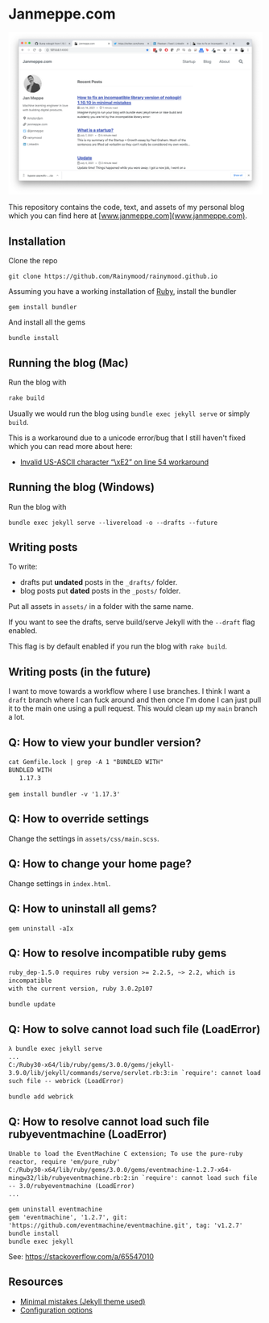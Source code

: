 # Janmeppe.com

![](./assets/screenshots/2021-07-14.png)

This repository contains the code, text, and assets of my personal blog which
you can find here at [www.janmeppe.com](www.janmeppe.com). 

## Installation

Clone the repo

```
git clone https://github.com/Rainymood/rainymood.github.io
```

Assuming you have a working installation of [Ruby](https://www.ruby-lang.org/en/downloads/), install the bundler

```
gem install bundler
```

And install all the gems

```
bundle install
```

## Running the blog (Mac)

Run the blog with

```ruby
rake build
```

Usually we would run the blog using `bundle exec jekyll serve` or simply `build`.

This is a workaround due to a unicode error/bug that I still haven't fixed which you can read more about here:

* [Invalid US-ASCII character “\xE2” on line 54 workaround](https://www.janmeppe.com/blog/invalid-US-ASCII-character/)

## Running the blog (Windows)

Run the blog with 

```
bundle exec jekyll serve --livereload -o --drafts --future
```
## Writing posts

To write: 

* drafts put **undated** posts in the `_drafts/` folder.
* blog posts put **dated** posts in the `_posts/` folder. 

Put all assets in `assets/` in a folder with the same name. 

If you want to see the drafts, serve build/serve Jekyll with the `--draft` flag enabled. 

This flag is by default enabled if you run the blog with `rake build`. 

## Writing posts (in the future)

I want to move towards a workflow where I use branches. I think I want a `draft` branch where I can fuck around and then once I'm done I can just pull it to the main one using a pull request. This would clean up my `main` branch a lot. 

## Q: How to view your bundler version?

```
cat Gemfile.lock | grep -A 1 "BUNDLED WITH"
BUNDLED WITH
   1.17.3

gem install bundler -v '1.17.3'
```

## Q: How to override settings

Change the settings in `assets/css/main.scss`.

## Q: How to change your home page?

Change settings in `index.html`.

## Q: How to uninstall all gems?

```
gem uninstall -aIx
```

## Q: How to resolve incompatible ruby gems

```
ruby_dep-1.5.0 requires ruby version >= 2.2.5, ~> 2.2, which is incompatible
with the current version, ruby 3.0.2p107
```

`bundle update`

## Q: How to solve cannot load such file (LoadError)

```
λ bundle exec jekyll serve
...
C:/Ruby30-x64/lib/ruby/gems/3.0.0/gems/jekyll-3.9.0/lib/jekyll/commands/serve/servlet.rb:3:in `require': cannot load such file -- webrick (LoadError)
```

`bundle add webrick`

## Q: How to resolve cannot load such file rubyeventmachine (LoadError)

```
Unable to load the EventMachine C extension; To use the pure-ruby reactor, require 'em/pure_ruby'
C:/Ruby30-x64/lib/ruby/gems/3.0.0/gems/eventmachine-1.2.7-x64-mingw32/lib/rubyeventmachine.rb:2:in `require': cannot load such file -- 3.0/rubyeventmachine (LoadError)
...
```

```
gem uninstall eventmachine 
gem 'eventmachine', '1.2.7', git: 'https://github.com/eventmachine/eventmachine.git', tag: 'v1.2.7'
bundle install
bundle exec jekyll
```

See: https://stackoverflow.com/a/65547010

## Resources

* [Minimal mistakes (Jekyll theme used)](https://mmistakes.github.io/minimal-mistakes/)
* [Configuration options](https://mmistakes.github.io/minimal-mistakes/docs/configuration/)
